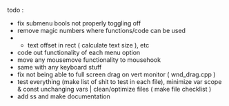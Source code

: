 todo :
- fix submenu bools not properly toggling off
- remove magic numbers where functions/code can be used
- - text offset in rect ( calculate text size ), etc
- code out functionality of each menu option
- move any mousemove functionality to mousehook
- same with any keyboard stuff
- fix not being able to full screen drag on vert monitor ( wnd_drag.cpp )
- test everything (make list of shit to test in each file), minimize var scope & const unchanging vars | clean/optimize files ( make file checklist )
- add ss and make documentation